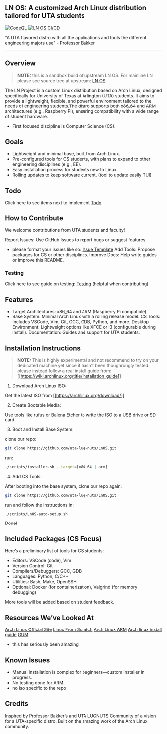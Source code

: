 ## LN OS: A customized Arch Linux distribution tailored for UTA students
[![CodeQL](https://github.com/rcghpge/lnos/actions/workflows/github-code-scanning/codeql/badge.svg)](https://github.com/rcghpge/lnos/actions/workflows/github-code-scanning/codeql)
[![LN OS CI/CD](https://github.com/rcghpge/lnos/actions/workflows/ci-main.yml/badge.svg)](https://github.com/rcghpge/lnos/actions/workflows/ci-main.yml)

"A UTA flavored distro with all the applications and tools the different engineering majors use" - Professor Bakker

---

## Overview
> **NOTE:** this is a sandbox build of upstream LN OS. For mainline LN please see source tree at upstream:  [LN OS](https://github.com/uta-lug-nuts/LnOS.git)

The LN Project is a custom Linux distribution based on Arch Linux, designed specifically for University of Texas at Arlington (UTA) students. It aims to provide a lightweight, flexible, and powerful environment tailored to the needs of engineering students.The distro supports both x86_64 and ARM architectures (e.g., Raspberry Pi), ensuring compatibility with a wide range of student hardware.

* First focused discipline is Computer Science (CS). 

## Goals 

* Lightweight and minimal base, built from Arch Linux.
* Pre-configured tools for CS students, with plans to expand to other engineering disciplines (e.g., EE).
* Easy installation process for students new to Linux.
* Rolling updates to keep software current. (tool to update easily TUI)

## Todo
Click here to see items next to implement [Todo](TODO.md)

## How to Contribute
We welcome contributions from UTA students and faculty!

Report Issues: Use GitHub Issues to report bugs or suggest features.
* please format your issues like so: [Issue Template](issues.md)
Add Tools: Propose packages for CS or other disciplines.
Improve Docs: Help write guides or improve this README.

### Testing

Click here to see guide on testing: [Testing](testing.md)
(helpful when contributing)

## Features

* Target Architectures: x86_64 and ARM (Raspberry Pi compatible).
* Base System: Minimal Arch Linux with a rolling release model.
CS Tools: Includes VSCode, Vim, Git, GCC, GDB, Python, and more.
Desktop Environment: Lightweight options like XFCE or i3 (configurable during install).
Documentation: Guides and support for UTA students.


## Installation Instructions

> **NOTE:** This is highly experimental and not recommend to try on your dedicated machine yet since it hasn't been thoughrougly tested.
please instead follow a real install guide from: [[https://wiki.archlinux.org/title/Installation_guide]] 

1. Download Arch Linux ISO:

Get the latest ISO from [[https://archlinux.org/download/]]

2. Create Bootable Media:

Use tools like rufus or Balena Etcher to write the ISO to a USB drive or SD card.


3. Boot and Install Base System:

clone our repo:
```bash
git clone https://github.com/uta-lug-nuts/LnOS.git
```

run:
```bash
./scripts/installer.sh --target=[x86_64 | arm]
```

4. Add CS Tools:

After booting into the base system, clone our repo again:
```bash
git clone https://github.com/uta-lug-nuts/LnOS.git
```

run and follow the instructions in:
```bash
./scripts/LnOS-auto-setup.sh
```

Done! 



## Included Packages (CS Focus)
Here’s a preliminary list of tools for CS students:

* Editors: VSCode (code), Vim
* Version Control: Git
* Compilers/Debuggers: GCC, GDB
* Languages: Python, C/C++
* Utilities: Bash, Make, OpenSSH
* Optional: Docker (for containerization), Valgrind (for memory debugging)

More tools will be added based on student feedback.


## Resources We’ve Looked At

[Arch Linux Official Site](https://archlinux.org)
[Linux From Scratch](https://linuxfromscratch.org)
[Arch Linux ARM](https://archlinuxarm.org/)
[Arch linux install guide](https://arch.d3sox.me/installation/setup-users)
[GUM](https://github.com/charmbracelet/gum?tab=readme-ov-file)
* this has seriously been amazing


## Known Issues

* Manual installation is complex for beginners—custom installer in progress.
* No testing done for ARM.
* no iso specific to the repo 


## Credits

Inspired by Professor Bakker’s and UTA LUGNUTS Community of a vision for a UTA-specific distro.
Built on the amazing work of the Arch Linux community.

